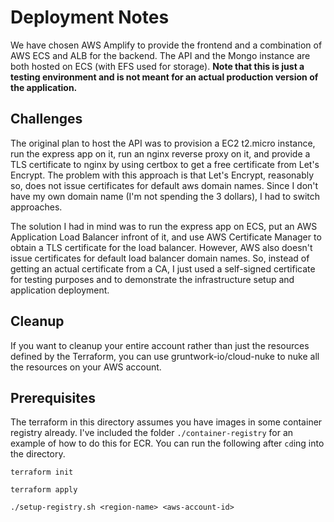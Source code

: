# Deployment Notes

We have chosen AWS Amplify to provide the frontend and a combination of AWS ECS and ALB for the backend. The API and the Mongo instance are both hosted on ECS (with EFS used for storage). **Note that this is just a testing environment and is not meant for an actual production version of the application.**

## Challenges

The original plan to host the API was to provision a EC2 t2.micro instance, run the express app on it, run an nginx reverse proxy on it, and provide a TLS certificate to nginx by using certbox to get a free certificate from Let's Encrypt. The problem with this approach is that Let's Encrypt, reasonably so, does not issue certificates for default aws domain names. Since I don't have my own domain name (I'm not spending the 3 dollars), I had to switch approaches.

The solution I had in mind was to run the express app on ECS, put an AWS Application Load Balancer infront of it, and use AWS Certificate Manager to obtain a TLS certificate for the load balancer. However, AWS also doesn't issue certificates for default load balancer domain names. So, instead of getting an actual certificate from a CA, I just used a self-signed certificate for testing purposes and to demonstrate the infrastructure setup and application deployment.

## Cleanup

If you want to cleanup your entire account rather than just the resources defined by the Terraform, you can use gruntwork-io/cloud-nuke to nuke all the resources on your AWS account.

## Prerequisites

The terraform in this directory assumes you have images in some container registry already. I've included the folder `./container-registry` for an example of how to do this for ECR. You can run the following after `cd`ing into the directory.

`terraform init`

`terraform apply`

`./setup-registry.sh <region-name> <aws-account-id>`
